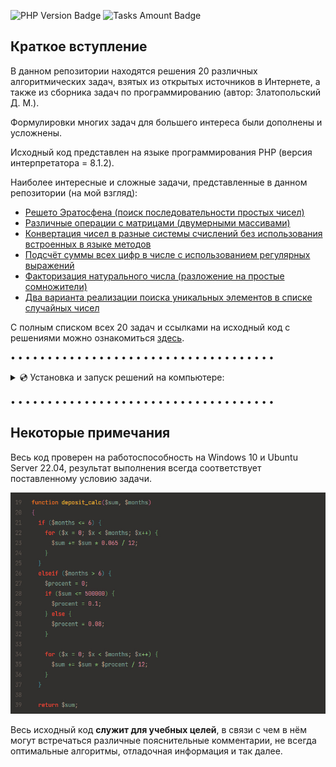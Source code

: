 ![PHP Version Badge](https://img.shields.io/badge/Created%20in-PHP%208.1.2-green?color=aa7be8&style=plastic)
![Tasks Amount Badge](https://img.shields.io/badge/20%20Tasks%20Completed-green?color=4ebc66&style=plastic)

## Краткое вступление

В данном репозитории находятся решения 20 различных алгоритмических задач, взятых из открытых источников в Интернете, а также из сборника задач по программированию (автор: Златопольский Д. М.).

Формулировки многих задач для большего интереса были дополнены и усложнены.

Исходный код представлен на языке программирования PHP (версия интерпретатора = 8.1.2).

Наиболее интересные и сложные задачи, представленные в данном репозитории (на мой взгляд):

- [Решето Эратосфена (поиск последовательности простых чисел)](https://github.com/sudomango/PHP-Algo-A/blob/main/Block_02/15%20-%20sieve_of_eratosthenes.php)
- [Различные операции с матрицами (двумерными массивами)](https://github.com/sudomango/PHP-Algo-A/blob/main/Block_02/19%20-%20matrix_arithmetic.php)
- [Конвертация чисел в разные системы счислений без использования встроенных в языке методов](https://github.com/sudomango/PHP-Algo-A/blob/main/Block_01/10%20-%20dec_to_hex%2C%20hex_to_dec.php)
- [Подсчёт суммы всех цифр в числе с использованием регулярных выражений](https://github.com/sudomango/PHP-Algo-A/blob/main/Block_01/09%20-%20sum_of_all_digits.php)
- [Факторизация натурального числа (разложение на простые сомножители)](https://github.com/sudomango/PHP-Algo-A/blob/main/Block_02/13%20-%20factorize_the_number.php)
- [Два варианта реализации поиска уникальных элементов в списке случайных чисел](https://github.com/sudomango/PHP-Algo-A/blob/main/Block_02/17%20-%20unique_elements.php)

С полным списком всех 20 задач и ссылками на исходный код с решениями можно ознакомиться [здесь](https://github.com/sudomango/PHP-Algo-A/blob/main/all_tasks_readme.md).

• • • • • • • • • • • • • • • • • • • • • • • • • • • • • • • • • • • •

<details><summary>💿 Установка и запуск решений на компьютере:</summary>

<br>

Для запуска скриптов необходимо клонировать [(скачать)](https://github.com/sudomango/PHP-Algo-A/archive/refs/heads/main.zip) весь репозиторий.

```shell
git clone https://github.com/sudomango/PHP-Algo-A.git
```

Любой скрипт следует запускать **только из каталога, в котором он расположен**, ни из какого другого.

Запуск решений в командной строке Windows или Linux (проверено на Ubuntu Server):

```shell
cd Block_##
php script_name.php
```

Далее действуем согласно инструкциям скрипта и условиям конкретной задачи.

</details>

<div style="margin-top: 16px"></div>

• • • • • • • • • • • • • • • • • • • • • • • • • • • • • • • • • • • •

## Некоторые примечания

Весь код проверен на работоспособность на Windows 10 и Ubuntu Server 22.04, результат выполнения всегда соответствует поставленному условию задачи.

![Source Code Sreenshot](resources/source_code_screen.jpg)

Весь исходный код **служит для учебных целей**, в связи с чем в нём могут встречаться различные пояснительные комментарии, не всегда оптимальные алгоритмы, отладочная информация и так далее.